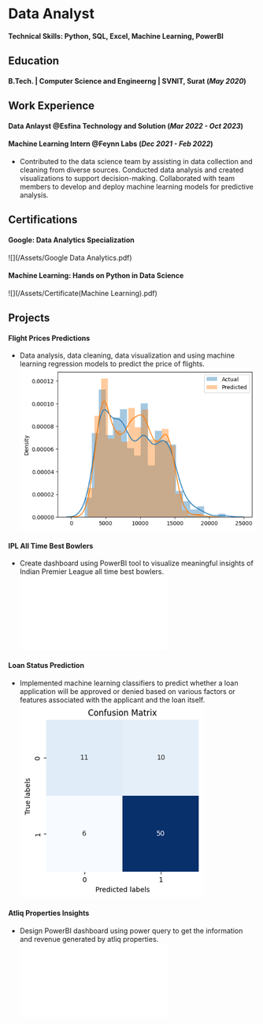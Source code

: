 # Data Analyst

#### Technical Skills: Python, SQL, Excel, Machine Learning, PowerBI

## Education
#### B.Tech. | Computer Science and Engineerng | SVNIT, Surat (_May 2020_)

## Work Experience 
#### Data Anlayst @Esfina Technology and Solution (_Mar 2022 - Oct 2023_)

#### Machine Learning Intern @Feynn Labs (_Dec 2021 - Feb 2022_)
- Contributed to the data science team by assisting in data collection and cleaning from diverse sources. Conducted data analysis and created visualizations to support decision-making. Collaborated with team members to develop and deploy machine learning models for predictive analysis.

## Certifications
#### Google: Data Analytics Specialization
![](/Assets/Google Data Analytics.pdf)

#### Machine Learning: Hands on Python in Data Science
![](/Assets/Certificate(Machine Learning).pdf)

## Projects
#### Flight Prices Predictions
- Data analysis, data cleaning, data visualization and using machine learning regression models to predict the price of flights.
![](/Assets/Reg.png)

#### IPL All Time Best Bowlers
- Create dashboard using PowerBI tool to visualize meaningful insights of Indian Premier League all time best bowlers.
![](/Assets/ipl.pdf)

#### Loan Status Prediction
- Implemented machine learning classifiers to predict whether a loan application will be approved or denied based on various factors or features associated with the applicant and the loan itself.
![](/Assets/classi.png)

#### Atliq Properties Insights
- Design PowerBI dashboard using power query to get the information and revenue generated by atliq properties.
![](/Assets/Atliq_Properties.pdf)
